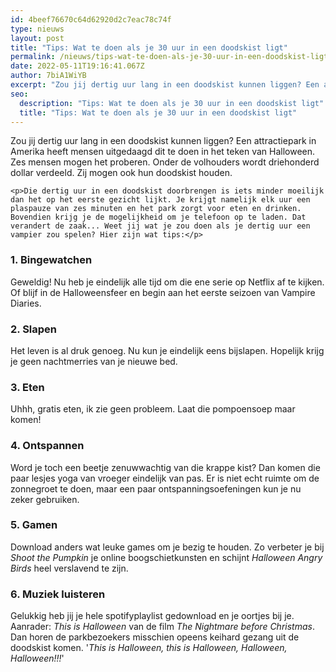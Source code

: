 ```yaml
---
id: 4beef76670c64d62920d2c7eac78c74f
type: nieuws
layout: post
title: "Tips: Wat te doen als je 30 uur in een doodskist ligt"
permalink: /nieuws/tips-wat-te-doen-als-je-30-uur-in-een-doodskist-ligt/
date: 2022-05-11T19:16:41.067Z
author: 7biA1WiYB
excerpt: "Zou jij dertig uur lang in een doodskist kunnen liggen? Een attractiepark in Amerika heeft mensen uitgedaagd dit te doen in het teken van Halloween. Zes mensen mogen het proberen. Onder de volhouders wordt driehonderd dollar verdeeld. Zij mogen ook hun doodskist houden.  "
seo:
  description: "Tips: Wat te doen als je 30 uur in een doodskist ligt"
  title: "Tips: Wat te doen als je 30 uur in een doodskist ligt"
---
```

Zou jij dertig uur lang in een doodskist kunnen liggen? Een attractiepark in Amerika heeft mensen uitgedaagd dit te doen in het teken van Halloween. Zes mensen mogen het proberen. Onder de volhouders wordt driehonderd dollar verdeeld. Zij mogen ook hun doodskist houden.  

    <p>Die dertig uur in een doodskist doorbrengen is iets minder moeilijk dan het op het eerste gezicht lijkt. Je krijgt namelijk elk uur een plaspauze van zes minuten en het park zorgt voor eten en drinken. Bovendien krijg je de mogelijkheid om je telefoon op te laden. Dat verandert de zaak... Weet jij wat je zou doen als je dertig uur een vampier zou spelen? Hier zijn wat tips:</p>
<h3>1. Bingewatchen</h3>
<p>Geweldig! Nu heb je eindelijk alle tijd om die ene serie op Netflix af te kijken. Of blijf in de Halloweensfeer en begin aan het eerste seizoen van Vampire Diaries. </p>
<h3>2. Slapen</h3>
<p>Het leven is al druk genoeg. Nu kun je eindelijk eens bijslapen. Hopelijk krijg je geen nachtmerries van je nieuwe bed.</p>
<h3>3. Eten</h3>
<p>Uhhh, gratis eten, ik zie geen probleem. Laat die pompoensoep maar komen!</p>
<h3>4. Ontspannen</h3>
<p>Word je toch een beetje zenuwwachtig van die krappe kist? Dan komen die paar lesjes yoga van vroeger eindelijk van pas. Er is niet echt ruimte om de zonnegroet te doen, maar een paar ontspanningsoefeningen kun je nu zeker gebruiken. </p>
<h3>5. Gamen</h3>
<p>Download anders wat leuke games om je bezig te houden. Zo verbeter je bij <em>Shoot the Pumpkin</em> je online boogschietkunsten en schijnt <em>Halloween Angry Birds</em> heel verslavend te zijn.</p>
<h3>6. Muziek luisteren</h3>
<p>Gelukkig heb jij je hele spotifyplaylist gedownload en je oortjes bij je. Aanrader: <em>This is Halloween</em> van de film <em>The Nightmare before Christmas</em>. Dan horen de parkbezoekers misschien opeens keihard gezang uit de doodskist komen. '<em>This is Halloween, this is Halloween, Halloween, Halloween!!!</em>'</p>  
